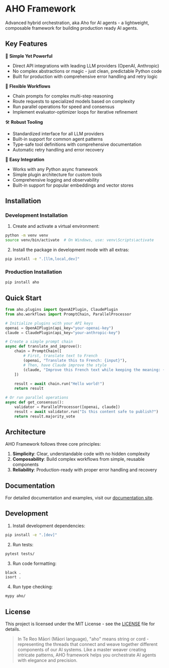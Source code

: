 # AHO Framework

<!-- [![Documentation Status](https://readthedocs.org/projects/aho-framework/badge/?version=latest)](https://aho-framework.readthedocs.io/en/latest/?badge=latest)
[![PyPI version](https://badge.fury.io/py/aho-framework.svg)](https://badge.fury.io/py/aho-framework)
[![License: MIT](https://img.shields.io/badge/License-MIT-yellow.svg)](https://opensource.org/licenses/MIT)
[![Python version](https://img.shields.io/pypi/pyversions/aho-framework.svg)](https://pypi.org/project/aho-framework/)
[![Downloads](https://pepy.tech/badge/aho-framework)](https://pepy.tech/project/aho-framework) -->
Advanced hybrid orchestration, aka Aho for AI agents - a lightweight, composable framework for building production ready AI agents.

## Key Features

🧬 **Simple Yet Powerful**

- Direct API integrations with leading LLM providers (OpenAI, Anthropic)
- No complex abstractions or magic - just clean, predictable Python code
- Built for production with comprehensive error handling and retry logic

🔄 **Flexible Workflows**

- Chain prompts for complex multi-step reasoning
- Route requests to specialized models based on complexity
- Run parallel operations for speed and consensus
- Implement evaluator-optimizer loops for iterative refinement

🛠 **Robust Tooling**

- Standardized interface for all LLM providers
- Built-in support for common agent patterns
- Type-safe tool definitions with comprehensive documentation
- Automatic retry handling and error recovery

🔌 **Easy Integration**

- Works with any Python async framework
- Simple plugin architecture for custom tools
- Comprehensive logging and observability
- Built-in support for popular embeddings and vector stores

## Installation

### Development Installation

1. Create and activate a virtual environment:

```bash
python -m venv venv
source venv/bin/activate  # On Windows, use: venv\Scripts\activate
```

2. Install the package in development mode with all extras:

```bash
pip install -e ".[llm,local,dev]"
```

### Production Installation

```bash
pip install aho
```

## Quick Start

```python
from aho.plugins import OpenAIPlugin, ClaudePlugin
from aho.workflows import PromptChain, ParallelProcessor

# Initialize plugins with your API keys
openai = OpenAIPlugin(api_key="your-openai-key")
claude = ClaudePlugin(api_key="your-anthropic-key")

# Create a simple prompt chain
async def translate_and_improve():
    chain = PromptChain([
        # First, translate text to French
        (openai, "Translate this to French: {input}"),
        # Then, have Claude improve the style
        (claude, "Improve this French text while keeping the meaning: {input}")
    ])
    
    result = await chain.run("Hello world!")
    return result

# Or run parallel operations
async def get_consensus():
    validator = ParallelProcessor([openai, claude])
    result = await validator.run("Is this content safe to publish?")
    return result.majority_vote

```

## Architecture

AHO Framework follows three core principles:

1. **Simplicity**: Clear, understandable code with no hidden complexity
2. **Composability**: Build complex workflows from simple, reusable components
3. **Reliability**: Production-ready with proper error handling and recovery

## Documentation

For detailed documentation and examples, visit our [documentation site](https://aho-framework.readthedocs.io/).

## Development

1. Install development dependencies:

```bash
pip install -e ".[dev]"
```

2. Run tests:

```bash
pytest tests/
```

3. Run code formatting:

```bash
black .
isort .
```

4. Run type checking:

```bash
mypy aho/
```

## License

This project is licensed under the MIT License - see the [LICENSE](LICENSE) file for details.

> In Te Reo Māori (Māori language), "aho" means string or cord - representing the threads that connect and weave together different components of our AI systems. Like a master weaver creating intricate patterns, AHO framework helps you orchestrate AI agents with elegance and precision.
